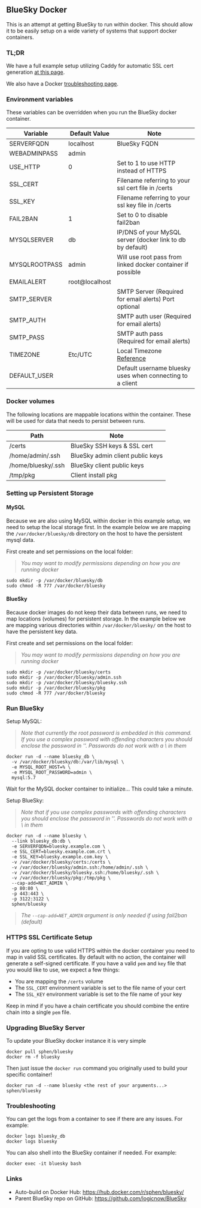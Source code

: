 ## BlueSky Docker

This is an attempt at getting BlueSky to run within docker.  This should allow it to be easily setup on a wide variety of systems that support docker containers.

### TL;DR

We have a full example setup utilizing Caddy for automatic SSL cert generation [at this page](https://github.com/logicnow/BlueSky/blob/master/docker/DOCKER_FULL_EXAMPLE.md).

We also have a Docker [troubleshooting page](https://github.com/logicnow/BlueSky/wiki/Docker-Troubleshooting).

### Environment variables

These variables can be overridden when you run the BlueSky docker container.

Variable | Default Value | Note
--- | --- | ---
SERVERFQDN | localhost | BlueSky FQDN
WEBADMINPASS | admin |
USE_HTTP | 0 | Set to 1 to use HTTP instead of HTTPS
SSL_CERT | | Filename referring to your ssl cert file in /certs
SSL_KEY | | Filename referring to your ssl key file in /certs
FAIL2BAN | 1 | Set to 0 to disable fail2ban
MYSQLSERVER | db | IP/DNS of your MySQL server (docker link to db by default)
MYSQLROOTPASS | admin | Will use root pass from linked docker container if possible
EMAILALERT | root@localhost |
SMTP_SERVER | | SMTP Server (Required for email alerts) Port optional
SMTP_AUTH | | SMTP auth user (Required for email alerts)
SMTP_PASS | | SMTP auth pass (Required for email alerts)
TIMEZONE | Etc/UTC | Local Timezone [Reference](https://en.wikipedia.org/wiki/List_of_tz_database_time_zones)
DEFAULT_USER | | Default username bluesky uses when connecting to a client

### Docker volumes

The following locations are mappable locations within the container.  These will be used for data that needs to persist between runs.

Path | Note
--- | ---
/certs | BlueSky SSH keys & SSL cert
/home/admin/.ssh | BlueSky admin client public keys
/home/bluesky/.ssh | BlueSky client public keys
/tmp/pkg | Client install pkg

### Setting up Persistent Storage

#### MySQL

Because we are also using MySQL within docker in this example setup, we need to setup the local storage first.  In the example below we are mapping the `/var/docker/bluesky/db` directory on the host to have the persistent mysql data.

First create and set permissions on the local folder:

> _You may want to modify permissions depending on how you are running docker_

```
sudo mkdir -p /var/docker/bluesky/db
sudo chmod -R 777 /var/docker/bluesky
```

#### BlueSky

Because docker images do not keep their data between runs, we need to map locations (volumes) for persistent storage.  In the example below we are mapping various directories within `/var/docker/bluesky/` on the host to have the persistent key data.

First create and set permissions on the local folder:

> _You may want to modify permissions depending on how you are running docker_

```
sudo mkdir -p /var/docker/bluesky/certs
sudo mkdir -p /var/docker/bluesky/admin.ssh
sudo mkdir -p /var/docker/bluesky/bluesky.ssh
sudo mkdir -p /var/docker/bluesky/pkg
sudo chmod -R 777 /var/docker/bluesky
```

### Run BlueSky

Setup MySQL:

> _Note that currently the root password is embedded in this command.  If you use a complex password with offending characters you should enclose the password in ''.  Passwords do not work with a \ in them_

```
docker run -d --name bluesky_db \
  -v /var/docker/bluesky/db:/var/lib/mysql \
  -e MYSQL_ROOT_HOST=% \
  -e MYSQL_ROOT_PASSWORD=admin \
  mysql:5.7
```

Wait for the MySQL docker container to initialize... This could take a minute.

Setup BlueSky:

> _Note that if you use complex passwords with offending characters you should enclose the password in ''.  Passwords do not work with a \ in them_

```
docker run -d --name bluesky \
  --link bluesky_db:db \
  -e SERVERFQDN=bluesky.example.com \
  -e SSL_CERT=bluesky.example.com.crt \
  -e SSL_KEY=bluesky.example.com.key \
  -v /var/docker/bluesky/certs:/certs \
  -v /var/docker/bluesky/admin.ssh:/home/admin/.ssh \
  -v /var/docker/bluesky/bluesky.ssh:/home/bluesky/.ssh \
  -v /var/docker/bluesky/pkg:/tmp/pkg \
  --cap-add=NET_ADMIN \
  -p 80:80 \
  -p 443:443 \
  -p 3122:3122 \
  sphen/bluesky
```

> _The `--cap-add=NET_ADMIN` argument is only needed if using fail2ban (default)_

### HTTPS SSL Certificate Setup

If you are opting to use valid HTTPS within the docker container you need to map in valid SSL certificates.  By default with no action, the container will generate a self-signed certificate.  If you have a valid `pem` and `key` file that you would like to use, we expect a few things:
- You are mapping the `/certs` volume
- The `SSL_CERT` environment variable is set to the file name of your cert
- The `SSL_KEY` environment variable is set to the file name of your key

Keep in mind if you have a chain certificate you should combine the entire chain into a single `pem` file.

### Upgrading BlueSky Server

To update your BlueSky docker instance it is very simple
```
docker pull sphen/bluesky
docker rm -f bluesky
```

Then just issue the `docker run` command you originally used to build your specific container!
```
docker run -d --name bluesky <the rest of your arguments...> sphen/bluesky
```

### Troubleshooting

You can get the logs from a container to see if there are any issues.  For example:
```
docker logs bluesky_db
docker logs bluesky
```

You can also shell into the BlueSky container if needed.  For example:
```
docker exec -it bluesky bash
```

### Links

- Auto-build on Docker Hub: https://hub.docker.com/r/sphen/bluesky/
- Parent BlueSky repo on GitHub: https://github.com/logicnow/BlueSky
